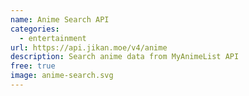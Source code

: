 ```yaml
---
name: Anime Search API
categories:
  - entertainment
url: https://api.jikan.moe/v4/anime
description: Search anime data from MyAnimeList API
free: true
image: anime-search.svg
---
```

